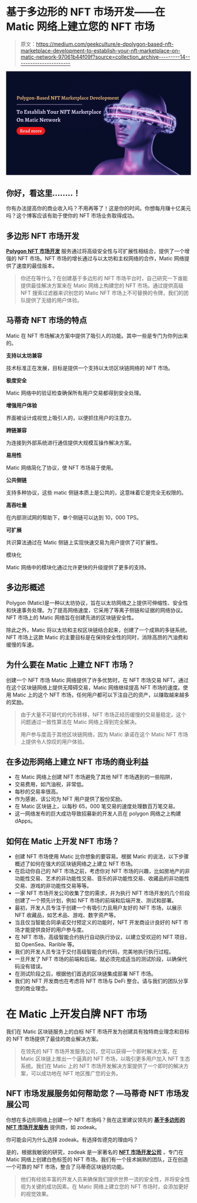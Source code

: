 # 基于多边形的 NFT 市场开发——在 Matic 网络上建立您的 NFT 市场

> 原文：<https://medium.com/geekculture/e-dpolygon-based-nft-marketplace-development-to-establish-your-nft-marketplace-on-matic-network-97061b44f09f?source=collection_archive---------14----------------------->

![](img/e6af6978001f82ad26ac6bba445dc3e5.png)

## 你好，看这里……..！

你有办法提高你的商业收入吗？不用再等了！这是你的时间。你想每月赚十亿美元吗？这个博客应该有助于使你的 NFT 市场业务取得成功。

## 多边形 NFT 市场开发

[**Polygon NFT 市场开发**](https://www.cryptocurrencyscript.com/nft-marketplace-development?utm_source=mediumgeek&utm_medium=guestblog&utm_campaign=RS) 服务通过将高级安全性与可扩展性相结合，提供了一个增强的 NFT 市场。NFT 市场的增长通过与以太坊和主权网络的合作，Matic 网络提供了速度的最佳版本。

> 你还在等什么？在创建基于多边形的 NFT 市场平台时，自己研究一下谁能提供最佳解决方案来在 Matic 网络上构建您的 NFT 市场。通过提供高级 NFT 搜索过滤器来识别您的 Matic NFT 市场上不可替换的令牌，我们的团队提供了无缝的用户体验。

## 马蒂奇 NFT 市场的特点

Matic 在 NFT 市场解决方案中提供了吸引人的功能。其中一些是专门为你列出来的。

**支持以太坊兼容**

技术标准正在发展，目标是提供一个支持以太坊区块链网络的 NFT 市场。

**极度安全**

Matic 网络中的验证检查确保所有用户交易都得到安全处理。

**增强用户体验**

界面被设计成视觉上吸引人的，以便抓住用户的注意力。

**跨链兼容**

为连接到外部系统进行通信提供大规模互操作解决方案。

**易用性**

Matic 网络简化了协议，使 NFT 市场易于使用。

**公共侧链**

支持多种协议，这些 matic 侧链本质上是公共的，这意味着它是完全无权限的。

**高吞吐量**

在内部测试网的帮助下，单个侧链可以达到 10，000 TPS。

**可扩展**

共识算法通过在 Matic 侧链上实现快速交易为用户提供了可扩展性。

模块化

Matic 网络中的模块化通过允许更快的升级提供了更多的支持。

## 多边形概述

Polygon (Matic)是一种以太坊协议，旨在以太坊网络之上提供可伸缩性、安全性和快速事务处理。为了提高网络速度，它采用了等离子侧链和证据的网络协议。NFT 市场上的 Matic 网络旨在创建先进的区块链安全性。

除此之外，Matic 将以太坊和主权区块链结合起来，创建了一个成熟的多链系统。NFT 市场上这款 Matic 的主要目标是在保持安全性的同时，消除高昂的汽油费和缓慢的车速。

## 为什么要在 Matic 上建立 NFT 市场？

创建一个 NFT 市场 Matic 网络提供了许多优势时，在 NFT 市场交易 NFT。通过在这个区块链网络上提供无障碍交易，Matic 网络继续提高 NFT 市场的速度。使用 Matic 上的这个 NFT 市场，任何用户都可以下注自己的资产，以赚取越来越多的奖励。

> 由于大量不可替代的代币转移，NFT 市场正经历缓慢的交易量稳定。这个问题通过一致性算法在 Matic 网络上得到完全解决。
> 
> 用户参与度高于其他区块链网络，因为 Matic 承诺在这个 Matic NFT 市场上提供令人惊叹的用户体验。

## 在多边形网络上建立 NFT 市场的商业利益

*   在 Matic 网络上创建 NFT 市场避免了其他 NFT 市场遇到的一些陷阱，
*   交易费用，如汽油税，非常低。
*   每秒的交易率很高。
*   作为感谢，该公司为 NFT 用户提供了股份奖励。
*   在 Matic 区块链上，以每秒 65，000 笔交易的速度处理数百万笔交易。
*   这一网络发布的巨大成功导致招募新的开发人员在 polygon 网络之上构建 dApps。

## 如何在 Matic 上开发 NFT 市场？

*   创建 NFT 市场使用 Matic 比你想象的要容易。根据 Matic 的说法，以下步骤概述了如何在强大的区块链网络之上建立 NFT 市场。
*   在启动你自己的 NFT 市场之前，考虑你对 NFT 市场的兴趣，比如房地产的非功能性交易、艺术的非功能性交易、音乐的非功能性交易、收藏品的非功能性交易、游戏的非功能性交易等等。
*   一家 NFT 市场开发公司收集了您的需求，并为执行 NFT 市场开发的几个阶段创建了一个预先计划，例如 NFT 市场的前端和后端开发、测试和部署。
*   最初，开发人员专注于创建一个有吸引力且用户友好的 NFT 市场，以展示 NFT 收藏品，如艺术品、游戏、数字资产等。
*   当且仅当智能合同承诺交付预定义的功能时，NFT 开发商设计良好的 NFT 市场才能提供良好的用户参与度。
*   在 NFT 市场，高级智能合约执行自动执行协议，以建立受欢迎的 NFT 项目，如 OpenSea、Rarible 等。
*   我们的开发人员专注于交付高级智能合约代码，完美地执行执行过程。
*   一旦开发了 NFT 市场的前端和后端，就必须完成适当的测试阶段，以确保代码没有错误。
*   在测试阶段之后，根据他们首选的区块链集成部署 NFT 市场。
*   我们的 NFT 开发商也在考虑将 NFT 市场与 DeFi 整合。请与我们的团队分享您的商业理念。

# 在 Matic 上开发白牌 NFT 市场

我们在 Matic 区块链服务上的白标 NFT 市场开发为创建具有独特商业理念和目标的 NFT 市场提供了最佳的商业解决方案。

> 在领先的 NFT 市场开发服务公司，您可以获得一个即时解决方案，在 Matic 区块链上推出一个逼真的 NFT 市场，以吸引更多用户加入 NFT 生态系统。我们在 Matic 上的 NFT 市场开发解决方案提供了一个即时的解决方案，可以成功地在 NFT 地区推广您的业务。

## **NFT 市场发展服务如何帮助您？—马蒂奇 NFT 市场发展公司**

你想在多边形网络上创建一个 NFT 市场吗？我在这里建议领先的 [**基于多边形的 NFT 市场开发服务**](https://www.cryptocurrencyscript.com/nft-marketplace-development) 提供商，如 zodeak。

你可能会问为什么选择 zodeak。有选择佐德克的理由吗？

是的，根据我敏锐的研究，zodeak 是一家著名的 [**NFT 市场开发公司**](https://www.cryptocurrencyscript.com/nft-marketplace-development) ，专门在 Matic 网络上创建白色标签的 NFT 市场。我们有一个技术娴熟的团队，正在创造一个可靠的 NFT 市场，整合了马蒂奇区块链的功能。

> 他们有经验丰富的开发人员来确保我们提供世界一流的安全性，并将安全性视为关键的成功因素。在 Matic 网络上建立您的 NFT 市场时，会添加更好的视觉效果。